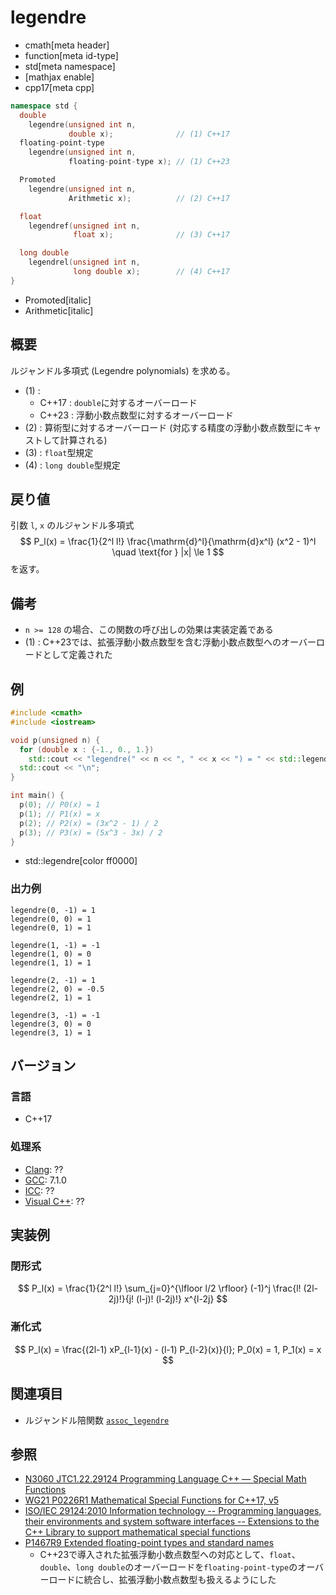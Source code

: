 # legendre
* cmath[meta header]
* function[meta id-type]
* std[meta namespace]
* [mathjax enable]
* cpp17[meta cpp]

```cpp
namespace std {
  double
    legendre(unsigned int n,
             double x);              // (1) C++17
  floating-point-type
    legendre(unsigned int n,
             floating-point-type x); // (1) C++23

  Promoted
    legendre(unsigned int n,
             Arithmetic x);          // (2) C++17

  float
    legendref(unsigned int n,
              float x);              // (3) C++17

  long double
    legendrel(unsigned int n,
              long double x);        // (4) C++17
}
```
* Promoted[italic]
* Arithmetic[italic]

## 概要
ルジャンドル多項式 (Legendre polynomials) を求める。

- (1) :
    - C++17 : `double`に対するオーバーロード
    - C++23 : 浮動小数点数型に対するオーバーロード
- (2) : 算術型に対するオーバーロード (対応する精度の浮動小数点数型にキャストして計算される)
- (3) : `float`型規定
- (4) : `long double`型規定


## 戻り値
引数 `l`, `x` のルジャンドル多項式
$$ P_l(x) = \frac{1}{2^l l!} \frac{\mathrm{d}^l}{\mathrm{d}x^l} (x^2 - 1)^l \quad \text{for } |x| \le 1 $$
を返す。


## 備考
- `n >= 128` の場合、この関数の呼び出しの効果は実装定義である
- (1) : C++23では、拡張浮動小数点数型を含む浮動小数点数型へのオーバーロードとして定義された


## 例
```cpp example
#include <cmath>
#include <iostream>

void p(unsigned n) {
  for (double x : {-1., 0., 1.})
    std::cout << "legendre(" << n << ", " << x << ") = " << std::legendre(n, x) << "\n";
  std::cout << "\n";
}

int main() {
  p(0); // P0(x) = 1
  p(1); // P1(x) = x
  p(2); // P2(x) = (3x^2 - 1) / 2
  p(3); // P3(x) = (5x^3 - 3x) / 2
}
```
* std::legendre[color ff0000]

### 出力例
```
legendre(0, -1) = 1
legendre(0, 0) = 1
legendre(0, 1) = 1

legendre(1, -1) = -1
legendre(1, 0) = 0
legendre(1, 1) = 1

legendre(2, -1) = 1
legendre(2, 0) = -0.5
legendre(2, 1) = 1

legendre(3, -1) = -1
legendre(3, 0) = 0
legendre(3, 1) = 1

```


## バージョン
### 言語
- C++17

### 処理系
- [Clang](/implementation.md#clang): ??
- [GCC](/implementation.md#gcc): 7.1.0
- [ICC](/implementation.md#icc): ??
- [Visual C++](/implementation.md#visual_cpp): ??


## 実装例
### 閉形式
$$ P_l(x) = \frac{1}{2^l l!} \sum_{j=0}^{\lfloor l/2 \rfloor} (-1)^j \frac{l! (2l-2j)!}{j! (l-j)! (l-2j)!} x^{l-2j} $$

### 漸化式
$$ P_l(x) = \frac{(2l-1) xP_{l-1}(x) - (l-1) P_{l-2}(x)}{l}; P_0(x) = 1, P_1(x) = x $$


## 関連項目
- ルジャンドル陪関数 [`assoc_legendre`](assoc_legendre.md)


## 参照
- [N3060 JTC1.22.29124 Programming Language C++ — Special Math Functions](http://www.open-std.org/jtc1/sc22/wg21/docs/papers/2010/n3060.pdf)
- [WG21 P0226R1 Mathematical Special Functions for C++17, v5](https://isocpp.org/files/papers/P0226R1.pdf)
- [ISO/IEC 29124:2010 Information technology -- Programming languages, their environments and system software interfaces -- Extensions to the C++ Library to support mathematical special functions](https://www.iso.org/standard/50511.html)
- [P1467R9 Extended floating-point types and standard names](https://www.open-std.org/jtc1/sc22/wg21/docs/papers/2022/p1467r9.html)
    - C++23で導入された拡張浮動小数点数型への対応として、`float`、`double`、`long double`のオーバーロードを`floating-point-type`のオーバーロードに統合し、拡張浮動小数点数型も扱えるようにした

